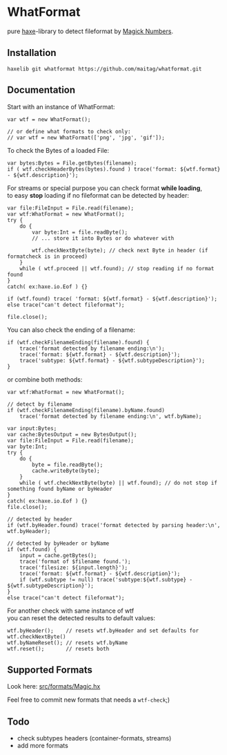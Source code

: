 # WhatFormat
pure [haxe](https://haxe.org)-library to detect fileformat by [Magick Numbers](https://en.wikipedia.org/wiki/Magic_number_(programming)).  


## Installation
<!---
```
haxelib install whatformat
```

or use the latest developement version from github:--->
```
haxelib git whatformat https://github.com/maitag/whatformat.git
```



## Documentation

Start with an instance of WhatFormat:

```
var wtf = new WhatFormat();

// or define what formats to check only:
// var wtf = new WhatFormat(['png', 'jpg', 'gif']); 
```




To check the Bytes of a loaded File:

```
var bytes:Bytes = File.getBytes(filename);
if ( wtf.checkHeaderBytes(bytes).found ) trace('format: ${wtf.format} - ${wtf.description}');

```




For streams or special purpose you can check format __while loading__,  
to easy __stop__ loading if no fileformat can be detected by header:

```
var file:FileInput = File.read(filename);
var wtf:WhatFormat = new WhatFormat();
try {
	do {
		var byte:Int = file.readByte();
		// ... store it into Bytes or do whatever with
		
		wtf.checkNextByte(byte); // check next Byte in header (if formatcheck is in proceed)
	}
	while ( wtf.proceed || wtf.found); // stop reading if no format found
}
catch( ex:haxe.io.Eof ) {}

if (wtf.found) trace( 'format: ${wtf.format} - ${wtf.description}');
else trace("can't detect fileformat");

file.close();
```




You can also check the ending of a filename:

```
if (wtf.checkFilenameEnding(filename).found) {
	trace('format detected by filename ending:\n');
	trace('format: ${wtf.format} - ${wtf.description}');
	trace('subtype: ${wtf.format} - ${wtf.subtypeDescription}');
}
```



or combine both methods:

```
var wtf:WhatFormat = new WhatFormat();

// detect by filename
if (wtf.checkFilenameEnding(filename).byName.found)
	trace('format detected by filename ending:\n', wtf.byName);

var input:Bytes;
var cache:BytesOutput = new BytesOutput();
var file:FileInput = File.read(filename);
var byte:Int;
try {
	do {
		byte = file.readByte();
		cache.writeByte(byte);
	}
	while ( wtf.checkNextByte(byte) || wtf.found); // do not stop if something found byName or byHeader
}
catch( ex:haxe.io.Eof ) {}
file.close();

// detected by header
if (wtf.byHeader.found) trace('format detected by parsing header:\n', wtf.byHeader);

// detected by byHeader or byName
if (wtf.found) {
	input = cache.getBytes();
	trace('format of $filename found.');
	trace('filesize: ${input.length}');
	trace('format: ${wtf.format} - ${wtf.description}');
	if (wtf.subtype != null) trace('subtype:${wtf.subtype} - ${wtf.subtypeDescription}');
}
else trace("can't detect fileformat");
```

For another check with same instance of wtf  
you can reset the detected results to default values:
```
wtf.byHeader();    // resets wtf.byHeader and set defaults for wtf.checkNextByte()
wtf.byNameReset(); // resets wtf.byName
wtf.reset();       // resets both
```



## Supported Formats

Look here: [src/formats/Magic.hx](https://github.com/maitag/whatformat/blob/master/src/formats/Magic.hx)  
  
Feel free to commit new formats that needs a `wtf-check`;)  


## Todo

- check subtypes headers (container-formats, streams)
- add more formats